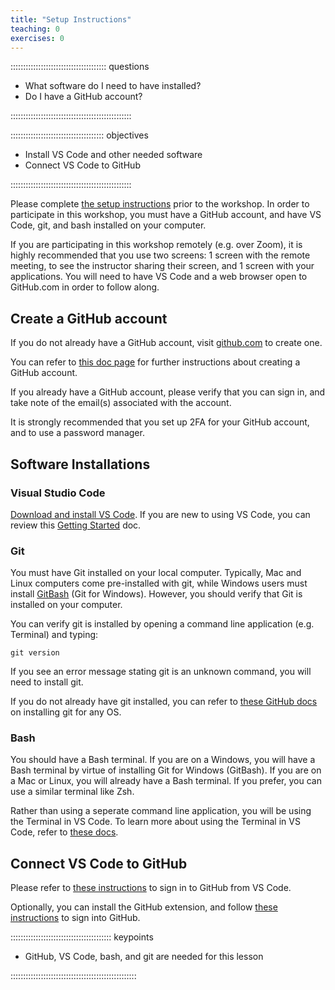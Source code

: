 ```yaml
---
title: "Setup Instructions"
teaching: 0
exercises: 0
---
```


:::::::::::::::::::::::::::::::::::::: questions 

- What software do I need to have installed?
- Do I have a GitHub account?

::::::::::::::::::::::::::::::::::::::::::::::::

::::::::::::::::::::::::::::::::::::: objectives

- Install VS Code and other needed software
- Connect VS Code to GitHub

::::::::::::::::::::::::::::::::::::::::::::::::

Please complete [the setup instructions](/1_set-up.html) prior to the workshop. In order to participate in this workshop, you must have a GitHub account, and have VS Code, git, and bash installed on your computer.

If you are participating in this workshop remotely (e.g. over Zoom), it is highly recommended that you use two screens: 1 screen with the remote meeting, to see the instructor sharing their screen, and 1 screen with your applications. You will need to have VS Code and a web browser open to GitHub.com in order to follow along.

## Create a GitHub account

If you do not already have a GitHub account, visit [github.com](https://github.com) to create one.

You can refer to [this doc page](https://docs.github.com/en/get-started/start-your-journey/creating-an-account-on-github) for further instructions about creating a GitHub account.

If you already have a GitHub account, please verify that you can sign in, and take note of the email(s) associated with the account.

It is strongly recommended that you set up 2FA for your GitHub account, and to use a password manager.

## Software Installations

### Visual Studio Code

[Download and install VS Code](https://code.visualstudio.com/download). If you are new to using VS Code, you can review this [Getting Started](https://code.visualstudio.com/docs/getstarted/getting-started) doc.

### Git

You must have Git installed on your local computer. Typically, Mac and Linux computers come pre-installed with git, while Windows users must install [GitBash](https://gitforwindows.org) (Git for Windows). However, you should verify that Git is installed on your computer.

You can verify git is installed by opening a command line application (e.g. Terminal) and typing: 
```
git version
```

If you see an error message stating git is an unknown command, you will need to install git.

If you do not already have git installed, you can refer to [these GitHub docs](https://github.com/git-guides/install-git) on installing git for any OS. 

### Bash

You should have a Bash terminal. If you are on a Windows, you will have a Bash terminal by virtue of installing Git for Windows (GitBash). If you are on a Mac or Linux, you will already have a Bash terminal. If you prefer, you can use a similar terminal like Zsh.

Rather than using a seperate command line application, you will be using the Terminal in VS Code. To learn more about using the Terminal in VS Code, refer to [these docs](https://code.visualstudio.com/docs/terminal/basics).

## Connect VS Code to GitHub

Please refer to [these instructions](https://code.visualstudio.com/docs/sourcecontrol/intro-to-git#_set-up-git-in-vs-code) to sign in to GitHub from VS Code.

Optionally, you can install the GitHub extension, and follow [these instructions](https://code.visualstudio.com/docs/sourcecontrol/github) to sign into GitHub.

:::::::::::::::::::::::::::::::::::::::: keypoints

- GitHub, VS Code, bash, and git are needed for this lesson

::::::::::::::::::::::::::::::::::::::::::::::::::